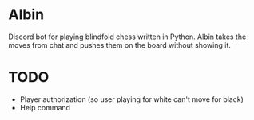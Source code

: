 # Albin

Discord bot for playing blindfold chess written in Python.
Albin takes the moves from chat and pushes them on the board without showing it.

# TODO

- Player authorization (so user playing for white can't move for black)
- Help command
